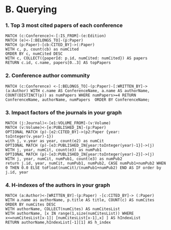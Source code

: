 # B. Querying

### 1. Top 3 most cited papers of each conference
```Cypher
MATCH (c:Conference)<-[:IS_FROM]-(e:Edition)
MATCH (e)<-[:BELONGS_TO]-(p:Paper)
MATCH (p:Paper)-[cb:CITED_BY]->(:Paper)
WITH c, p, count(cb) as numCited
ORDER BY c, numCited DESC
WITH c, COLLECT({paperId: p.id, numCited: numCited}) AS papers
RETURN c.id, c.name, papers[0..3] AS topPapers
```

### 2. Conference author community
```Cypher
MATCH (c:Conference) <-[:BELONGS_TO]-(p:Paper)-[:WRITTEN_BY]-> (a:Author) WITH c.name AS ConferenceName, a.name AS authorName, COUNT(DISTINCT(p)) as numPapers WHERE numPapers>=4 RETURN ConferenceName, authorName, numPapers  ORDER BY ConferenceName;
```

[//]: # (```Cypher)
[//]: # (MATCH &#40;c:Conference&#41; <-[:BELONGS_TO]-&#40;p:Paper&#41;-[:WRITTEN_BY]-> &#40;a:Author&#41; WITH c.name AS ConferenceName, COLLECT&#40;DISTINCT&#40;a&#41;&#41; AS authorCollection, count&#40;distinct&#40;p&#41;&#41; as numPapers WHERE numPapers>=4 RETURN ConferenceName, authorCollection, numPapers  order by ConferenceName)
[//]: # (```)


### 3. Impact factors of the journals in your graph 
```Cypher
MATCH (j:Journal)<-[e1:VOLUME_FROM]-(v:Volume)
MATCH (v:Volume)<-[e:PUBLISHED_IN]-(p:Paper)
OPTIONAL MATCH (p)-[e2:CITED_BY]->(p2:Paper {year: toInteger(v.year)-1})
with j, v.year as year, count(e2) as numCit
OPTIONAL MATCH (p)-[e3:PUBLISHED_IN{year:toInteger(year)-1}]->(j)
WITH j, year, numCit, count(e3) as numPub1
OPTIONAL MATCH (p)-[e3:PUBLISHED_IN{year:toInteger(year)-2}]->(j)
WITH j, year, numCit, numPub1, count(e3) as numPub2
return j.id, year, numCit, numPub1, numPub2, CASE numPub1+numPub2 WHEN 0 THEN 0.0 ELSE toFloat(numCit)/(numPub1+numPub2) END AS IF order by j.id, year
```
### 4. H-indexes of the authors in your graph
```Cypher
MATCH (a:Author)<-[WRITTEN_BY]-(p:Paper) -[c:CITED_BY]-> (:Paper)
WITH a.name as authorName, p.title AS title, COUNT(c) AS numCites 
ORDER BY numCites DESC
WITH authorName, COLLECT(numCites) AS numCitesList
WITH authorName, [x IN range(1,size(numCitesList)) WHERE x<=numCitesList[x-1]| [numCitesList[x-1],x] ] AS hIndexList
RETURN authorName,hIndexList[-1][1] AS h_index

```